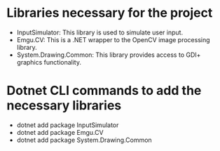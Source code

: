 ﻿# Libraries necessary for the project
- InputSimulator: This library is used to simulate user input.
- Emgu.CV: This is a .NET wrapper to the OpenCV image processing library.
- System.Drawing.Common: This library provides access to GDI+ graphics functionality.

# Dotnet CLI commands to add the necessary libraries
- dotnet add package InputSimulator
- dotnet add package Emgu.CV
- dotnet add package System.Drawing.Common
